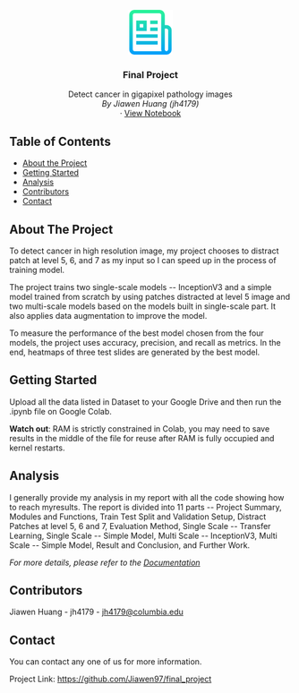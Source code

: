 <p align="center">
  <a href="https://github.com/Jiawen97/final_project">
    <img src="images/logo.png" alt="Logo" width="80" height="80">
  </a>
  <h3 align="center">Final Project</h3>
  <p align="center">
    Detect cancer in gigapixel pathology images
    <br />
    <em>By Jiawen Huang (jh4179)</em>
    <br />
    ·
    <a href="https://github.com/Jiawen97/final_project/bolb/main/project_code.ipynb">View Notebook</a>
  </p>


## Table of Contents

* [About the Project](#about-the-project)
* [Getting Started](#getting-started)
* [Analysis](#Analysis)
* [Contributors](#Contributors)
* [Contact](#contact)



## About The Project

To detect cancer in high resolution image, my project chooses to distract patch at level 5, 6, and 7 as my input so I can speed up in the process of training model. 

The project trains two single-scale models -- InceptionV3 and a simple model trained from scratch by using patches distracted at level 5 image and two multi-scale models based on the models built in single-scale part. It also applies data augmentation to improve the model.

To measure the performance of the best model chosen from the four models, the project uses accuracy, precision, and recall as metrics. In the end, heatmaps of three test slides are generated by the best model.



## Getting Started

Upload all the data listed in Dataset to your Google Drive and then run the .ipynb file on Google Colab.



**Watch out**: RAM is strictly constrained in Colab, you may need to save results in the middle of the file for reuse after RAM is fully occupied and kernel restarts.



## Analysis

I generally provide my analysis in my report with all the code showing how to reach myresults. The report is divided into 11 parts -- Project Summary, Modules and Functions, Train Test Split and Validation Setup, Distract Patches at level 5, 6 and 7, Evaluation Method, Single Scale -- Transfer Learning, Single Scale -- Simple Model, Multi Scale -- InceptionV3, Multi Scale -- Simple Model, Result and Conclusion, and Further Work.

_For more details, please refer to the [Documentation](https://github.com/Jiawen97/final_project/bolb/main/project_code.ipynb)_




## Contributors

Jiawen Huang - jh4179 - jh4179@columbia.edu



## Contact

You can contact any one of us for more information.

Project Link: https://github.com/Jiawen97/final_project


